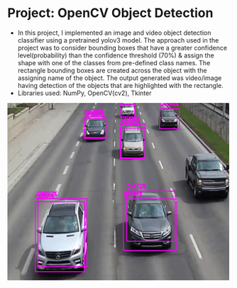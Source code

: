# **Project: OpenCV Object Detection**

* In this project, I implemented an image and video object detection classifier using a pretrained yolov3 model. The approach used in the project was to consider bounding boxes that have a greater confidence level(probability) than the confidence threshold (70%) & assign the shape with one of the classes from pre-defined class names. The rectangle bounding boxes are created across the object with the assigning name of the object. The output generated was video/image having detection of the objects that are highlighted with the rectangle.
* Libraries used: NumPy, OpenCV(cv2), Tkinter

<img src="https://github.com/bhatt-priyadutt/priyadutt-portfolio/blob/main/images/opencv.png" width=500px height=400px/>
